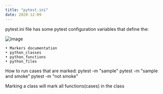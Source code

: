 ```yaml
---
title: "pytest.ini"
date: 2020-12-09
---
```


pytest.ini file has some pytest configuration variables that define the:


![image](https://user-images.githubusercontent.com/66718708/101616162-0b2b5900-3a35-11eb-9ccf-ce81132ca2be.png)

	• Markers documentation
	• python_classes
	• python_functions
	• python_files
	
  How to run cases that are marked:
	pytest -m "sample"
	pytest -m "sample and smoke"
	pytest -m "not smoke"
	
Marking a class will mark all functions(cases) in the class
